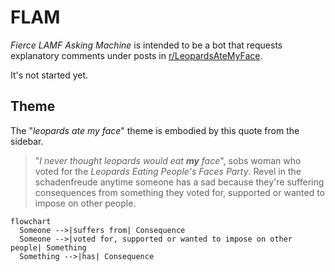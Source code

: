 # FLAM

*Fierce LAMF Asking Machine* is intended to be a bot that requests explanatory comments under posts in [r/LeopardsAteMyFace](https://www.reddit.com/r/LeopardsAteMyFace).

It's not started yet.

## Theme

The "*leopards ate my face*" theme is embodied by this quote from the sidebar.

> "*I never thought leopards would eat **my** face*", sobs woman who voted for the *Leopards Eating People's Faces Party*. Revel in the schadenfreude anytime someone has a sad because they're suffering consequences from something they voted for, supported or wanted to impose on other people.

```mermaid
flowchart
  Someone -->|suffers from| Consequence
  Someone -->|voted for, supported or wanted to impose on other people| Something
  Something -->|has| Consequence
```
